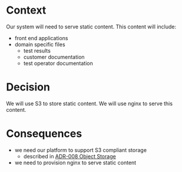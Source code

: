 # Context

Our system will need to serve static content. This content will include:
- front end applications
- domain specific files
  - test results
  - customer documentation
  - test operator documentation

# Decision

We will use S3 to store static content. We will use nginx to serve this content.

# Consequences

- we need our platform to support S3 compliant storage
  - described in [ADR-008 Object Storage](ADR-008%20Object%20Storage.md)
- we need to provision nginx to serve static content

